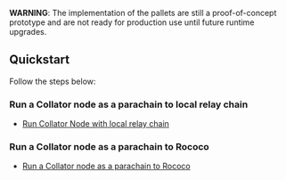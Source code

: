 

__WARNING__: The implementation of the pallets are still a proof-of-concept prototype and are not ready for production use until future runtime upgrades.


## Quickstart <a id="chapter-888ccd"></a>

Follow the steps below:

### Run a Collator node as a parachain to local relay chain
* [Run Collator Node with local relay chain](./EXAMPLES.md#example-dev-development-pos-testnet-with-single-node-)

### Run a Collator node as a parachain to Rococo
* [Run a Collator node as a parachain to Rococo](./EXAMPLES.md#run-a-collator-node-as-a-parachain-to-rococo-)
